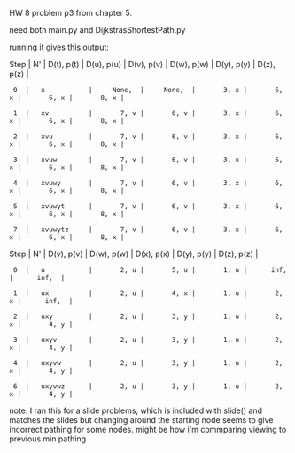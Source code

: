 HW 8 problem p3 from chapter 5.

need both main.py and DijkstrasShortestPath.py

running it gives this output:

  Step  |       N'      | D(t), p(t) | D(u), p(u) | D(v), p(v) | D(w), p(w) | D(y), p(y) | D(z), p(z) |
  
     0  |   x           |     None,  |     None,  |       3, x |       6, x |       6, x |       8, x |
     
     1  |   xv          |       7, v |       6, v |       3, x |       6, x |       6, x |       8, x |
     
     2  |   xvu         |       7, v |       6, v |       3, x |       6, x |       6, x |       8, x |
     
     3  |   xvuw        |       7, v |       6, v |       3, x |       6, x |       6, x |       8, x |
     
     4  |   xvuwy       |       7, v |       6, v |       3, x |       6, x |       6, x |       8, x |
     
     5  |   xvuwyt      |       7, v |       6, v |       3, x |       6, x |       6, x |       8, x |
     
     7  |   xvuwytz     |       7, v |       6, v |       3, x |       6, x |       6, x |       8, x |


  Step  |       N'      | D(v), p(v) | D(w), p(w) | D(x), p(x) | D(y), p(y) | D(z), p(z) |
  
     0  |   u           |       2, u |       5, u |       1, u |      inf,  |      inf,  |
     
     1  |   ux          |       2, u |       4, x |       1, u |       2, x |      inf,  |
     
     2  |   uxy         |       2, u |       3, y |       1, u |       2, x |       4, y |
     
     3  |   uxyv        |       2, u |       3, y |       1, u |       2, x |       4, y |
     
     4  |   uxyvw       |       2, u |       3, y |       1, u |       2, x |       4, y |
     
     6  |   uxyvwz      |       2, u |       3, y |       1, u |       2, x |       4, y |

note: I ran this for a slide problems, which is included with slide() and matches the slides but changing around the starting node seems to give incorrect pathing for some nodes. might be how i'm commparing viewing to previous min pathing
